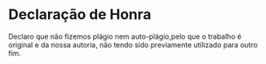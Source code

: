 #   Declaração de Honra
Declaro que não fizemos plágio nem auto-plágio,pelo que o trabalho é original e da nossa autoria, 
não tendo sido previamente utilizado para outro fim.